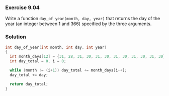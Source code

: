 ### Exercise 9.04
Write a function `day_of year(month, day, year)` that returns the day of the year (an integer between 1 and 366) specified by the three arguments.

### Solution
```c
int day_of_year(int month, int day, int year)
{
  int month_days[12] = {31, 28, 31, 30, 31, 30, 31, 30, 31, 30, 31, 30};
  int day_total = 0, i = 0;

  while (month != (i+1)) day_total += month_days[i++];
  day_total += day;

  return day_total;
}
```

